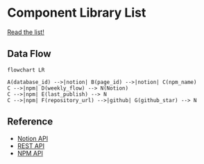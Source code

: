 # Component Library List

[Read the list!](https://elastic-rate-cd3.notion.site/75dc1174b0394f04acde30a004683f68?v=f6eac247a5be498d8387ad3febdbd548)

## Data Flow

```mermaid
flowchart LR

A(database_id) -->|notion| B(page_id) -->|notion| C(npm_name)
C -->|npm| D(weekly_flow) --> N(Notion)
C -->|npm| E(last_publish) --> N
C -->|npm| F(repository_url) -->|github| G(github_star) --> N

```

## Reference

- [Notion API](https://developers.notion.com/reference)
- [REST API](https://docs.github.com/en/rest)
- [NPM API](../src/api/npm.ts)
